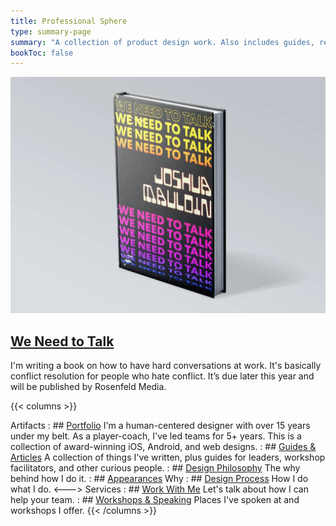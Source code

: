 ```yaml
---
title: Professional Sphere
type: summary-page
summary: "A collection of product design work. Also includes guides, research, and articles for those in technology."
bookToc: false
---
```


<article class="markdown book-post feature-block">
	<a href="/we-need-to-talk">
		<img src="book.webp">
		<div class="feature-right">
		<h2 class="post-title">
		We Need to Talk
		</h2>
	</a>
    	<p class="post-summary">I'm writing a book on how to have hard conversations at work. It's basically conflict resolution for people who hate conflict. It’s due later this year and will be published by Rosenfeld Media.</p>
    </div>
</article>

{{< columns >}}

Artifacts
: ## [Portfolio](/portfolio)
	I'm a human-centered designer with over 15 years under my belt. As a player-coach, I've led teams for 5+ years. This is a collection of award-winning iOS, Android, and web designs.
: ## [Guides & Articles](/tools/)
	A collection of things I've written, plus guides for leaders, workshop facilitators, and other curious people.
: ## [Design Philosophy](/design-philosophy/)
	The why behind how I do it.
: ## [Appearances](/appearances/)
	Why
: ## [Design Process](/design-process)
	How I do what I do.
<--->
Services
: ## [Work With Me](/work-with-me)
	Let's talk about how I can help your team.
: ## [Workshops & Speaking](/workshops/)
	Places I've spoken at and workshops I offer.
{{< /columns >}}

